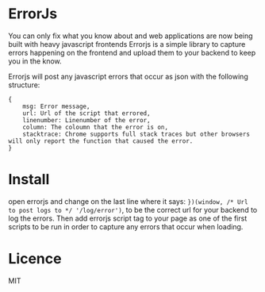 # ErrorJs

You can only fix what you know about and web applications are now being built with heavy javascript frontends Errorjs is a simple library to capture errors happening on the frontend and upload them to your backend to keep you in the know.

Errorjs will post any javascript errors that occur as json with the following structure:

    {
        msg: Error message,
        url: Url of the script that errored,
        linenumber: Linenumber of the error,
        column: The coloumn that the error is on,
        stacktrace: Chrome supports full stack traces but other browsers will only report the function that caused the error.
    }

# Install

open errorjs and change on the last line where it says: `})(window, /* Url to post logs to */ '/log/error')`, to be the correct url for your backend to log the errors. Then add errorjs script tag to your page as one of the first scripts to be run in order to capture any errors that occur when loading.

# Licence

MIT